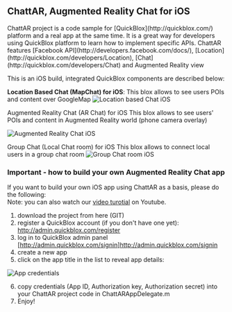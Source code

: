 <h2>ChattAR, Augmented Reality Chat for iOS</h2>
ChattAR project is a code sample for [QuickBlox](http://quickblox.com/) platform and a real app at the same time. It is a great way for developers using QuickBlox platform to learn how to implement specific APIs. ChattAR features [Facebook API](http://developers.facebook.com/docs/), [Location](http://quickblox.com/developers/Location), [Chat](http://quickblox.com/developers/Chat) and Augmented Reality view

This is an iOS build, integrated QuickBlox components are described below:

<strong>Location Based Chat (MapChat) for iOS</strong>:
This blox allows to see users POIs and content over GoogleMap
![Location based Chat iOS](https://s3.amazonaws.com/qbprod/dc607d44dd3a467bba3e9f95bdae003e00)


Augmented Reality Chat (AR Chat) for iOS
This blox allows to see users' POIs and content in Augmented Reality world (phone camera overlay)

![Augmented Reality Chat iOS](https://s3.amazonaws.com/qbprod/e3b37058ea324fcabf829767d7fd641400) &nbsp;&nbsp;&nbsp;&nbsp;&nbsp;&nbsp;


Group Chat (Local Chat room) for iOS
This blox allows to connect local users in a group chat room
![Group Chat room iOS](https://s3.amazonaws.com/qbprod/e012f5f920304a83b67782834227e28f00)


<h3>Important - how to build your own Augmented Reality Chat app</h3>

If you want to build your own iOS app using ChattAR as a basis, please do the following:<br />
Note: you can also watch our [video turotial](http://youtu.be/AgJZYBoxKz0) on Youtube.<br />
1) download the project from here (GIT)<br />
2) register a QuickBlox account (if you don't have one yet): http://admin.quickblox.com/register<br />
3) log in to QuickBlox admin panel [http://admin.quickblox.com/signin]http://admin.quickblox.com/signin<br />
4) create a new app <br />
5) click on the app title in the list to reveal app details:<br />

![App credentials](http://files.quickblox.com/app_credentials.png)

6) copy credentials (App ID, Authorization key, Authorization secret) into your ChattAR project code in ChattARAppDelegate.m<br />
7) Enjoy!


